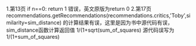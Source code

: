 1.第13页 if n==0: return 1 错误，英文原版为return 0
2.第17页 recommendations.getRecommendations(recommendations.critics,'Toby',similarity=sim_distance) 的计算结果有误，这里是因为书中源代码有误，
  sim_distance函数计算返回值 1/(1+sqrt(sum_of_squares) 源代码误写为 1/(1+sum_of_squares)

